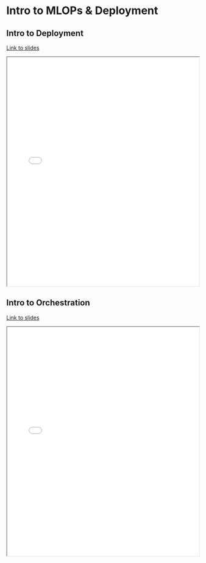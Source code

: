 # Intro to MLOPs & Deployment

## Intro to Deployment

[Link to slides](slides/2_2a_deployment.html)

<iframe
  src="slides/2_2a_deployment.html"
  style="width:100%; height:600px;"
></iframe>

## Intro to Orchestration

[Link to slides](slides/2_2b_orchestration.html)

<iframe
  src="slides/2_2b_orchestration.html"
  style="width:100%; height:600px;"
></iframe>
